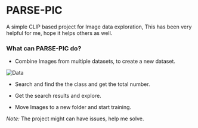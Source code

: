 # PARSE-PIC

A simple CLIP based project for Image data exploration, This has been very helpful for me, hope it helps others as well.


### What can PARSE-PIC do?

- Combine Images from multiple datasets, to create a new dataset.

![Data](https://github.com/vijishmadhavan/PARSE-PIC/blob/master/Images/download%20(1)-side.png)

- Search and find the the class and get the total number.

- Get the search results and explore.

- Move Images to a new folder and start training.


*Note:* The project might can have issues, help me solve.
